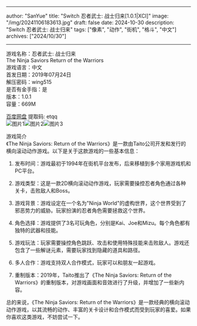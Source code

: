 
---
author: "SanYue"
title: "Switch 忍者武士: 战士归来[1.0.1|XCI]"
image: "/img/20241106183613.jpg"
draft: false
date: 2024-10-30
description: "Switch 忍者武士: 战士归来"
tags: ["像素", "动作", "街机", "格斗", "中文"]
archives: ["2024/10/30"]

---

游戏名称：忍者武士: 战士归来   
The Ninja Saviors  Return of the Warriors    
游戏语言：中文  
首发日期：2019年07月24日  
解压密码：wing515  
是否有金手指：是  
版本：1.0.1   
容量：669M

[百度网盘](https://pan.baidu.com/s/1_MB3hxbxW29i9ZEQhQxgaA) 提取码: etqq  
![图片1](/img/450ex3.jpg)![图片2](/img/s7HbVL.jpg)![图片3](/img/wIb1Ls.jpg)  

游戏简介  
《The Ninja Saviors: Return of the Warriors》是一款由Taito公司开发和发行的横向滚动动作游戏。以下是关于这款游戏的一些基本信息：

1. 发布时间：游戏最初于1994年在街机平台发布，后来移植到多个家用游戏机和PC平台。

2. 游戏类型：这是一款2D横向滚动动作游戏，玩家需要操控忍者角色通过各种关卡，击败敌人和Boss。

3. 游戏背景：游戏设定在一个名为"Ninja World"的虚构世界，这个世界受到了邪恶势力的威胁。玩家扮演的忍者角色需要拯救这个世界。

4. 角色选择：游戏提供了3名可玩角色，分别是Kai、Joe和Mizu。每个角色都有独特的武器和技能。

5. 游戏玩法：玩家需要操控角色跳跃、攻击和使用特殊技能来击败敌人。游戏还包含了一些解谜元素，需要玩家找到隐藏的道具和路径。

6. 多人合作：游戏支持双人合作模式，玩家可以和朋友一起游戏。

7. 重制版本：2019年，Taito推出了《The Ninja Saviors: Return of the Warriors》的重制版本，对游戏画面和音效进行了升级，并增加了一些新内容。

总的来说，《The Ninja Saviors: Return of the Warriors》是一款经典的横向滚动动作游戏，以其流畅的动作、丰富的关卡设计和合作模式而受到玩家的喜爱。如果你喜欢这类游戏，不妨尝试一下。
